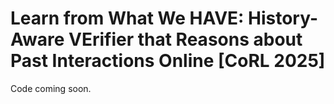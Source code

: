 # Learn from What We HAVE: History-Aware VErifier that Reasons about Past Interactions Online [CoRL 2025]

Code coming soon.

